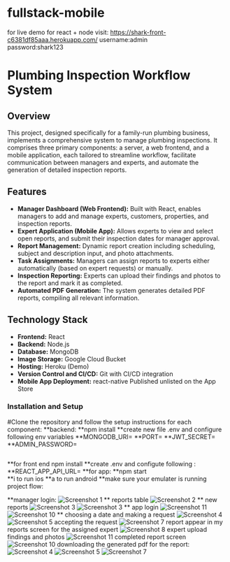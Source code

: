 # fullstack-mobile
for live demo for react + node visit: https://shark-front-c6381df85aaa.herokuapp.com/
username:admin  
password:shark123

# Plumbing Inspection Workflow System

## Overview

This project, designed specifically for a family-run plumbing business, implements a comprehensive system to manage plumbing inspections. It comprises three primary components: a server, a web frontend, and a mobile application, each tailored to streamline workflow, facilitate communication between managers and experts, and automate the generation of detailed inspection reports.

## Features

- **Manager Dashboard (Web Frontend):** Built with React, enables managers to add and manage experts, customers, properties, and inspection reports.
- **Expert Application (Mobile App):** Allows experts to view and select open reports, and submit their inspection dates for manager approval.
- **Report Management:** Dynamic report creation including scheduling, subject and description input, and photo attachments.
- **Task Assignments:** Managers can assign reports to experts either automatically (based on expert requests) or manually.
- **Inspection Reporting:** Experts can upload their findings and photos to the report and mark it as completed.
- **Automated PDF Generation:** The system generates detailed PDF reports, compiling all relevant information.

## Technology Stack

- **Frontend:** React
- **Backend:** Node.js
- **Database:** MongoDB
- **Image Storage:** Google Cloud Bucket
- **Hosting:** Heroku (Demo)
- **Version Control and CI/CD:** Git with CI/CD integration
- **Mobile App Deployment:** react-native Published unlisted on the App Store

### Installation and Setup

#Clone the repository and follow the setup instructions for each component:
**backend:
**npm install
**create new file .env and configure following env variables
**MONGODB_URI=
**PORT=
**JWT_SECRET=
**ADMIN_PASSWORD=
```
```

**for front end npm install
**create .env and configute following  :
**REACT_APP_API_URL=
**for app:
**npm start  
**i to run ios
**a to run android
**make sure your emulater is running 
project flow:



**manager login:
![Screenshot 1](/screenshots/1.png)
** reports table
![Screenshot 2](/screenshots/2.png)
** new reports
![Screenshot 3](/screenshots/2.5.png)
![Screenshot 3](/screenshots/2.7.png)
** app login
![Screenshot 11](/screenshots/3.jpg)
![Screenshot 10](/screenshots/4.jpg)
** choosing a date and making a request
![Screenshot 4](/screenshots/5.jpg)
![Screenshot 5](/screenshots/6.jpg)
accepting the request
![Screenshot 7](/screenshots/7.png)
report appear in my reports screen for the assigned expert 
![Screenshot 8](/screenshots/8.jpg)
expert upload findings and photos
![Screenshot 11](/screenshots/9.jpg)
completed report screen 
![Screenshot 10](/screenshots/10.png)
downloading the generated pdf for the report:
![Screenshot 4](/screenshots/11.png)
![Screenshot 5](/screenshots/12.png)
![Screenshot 7](/screenshots/13.png)




